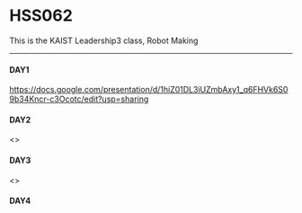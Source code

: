 # HSS062
This is the KAIST Leadership3 class, Robot Making

***

#### DAY1 
<https://docs.google.com/presentation/d/1hiZ01DL3iUZmbAxy1_q6FHVk6S09b34Kncr-c3Ocotc/edit?usp=sharing>
#### DAY2
<>
#### DAY3
<>
#### DAY4

